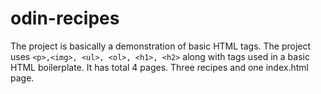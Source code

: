 # odin-recipes
The project is basically a demonstration of basic HTML tags. The project uses `<p>,<img>, <ul>, <ol>, <h1>, <h2>` along with tags used in a basic HTML boilerplate. It has total 4 pages. Three recipes and one index.html page.